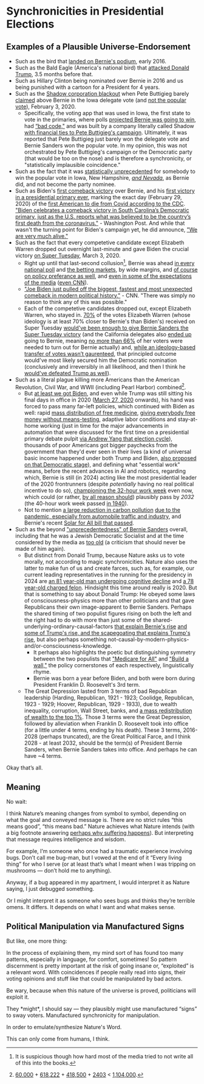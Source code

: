 # Synchronicities in Presidential Elections

## Examples of a Plausible Universe-Endorsement

- Such as the bird that [landed on Bernie's podium](https://youtu.be/QAYAih_eE0o?si=NnVzQrETjngJCz6J), early 2016.
- Such as the Bald Eagle (America's national bird) that [attacked Donald Trump](https://youtu.be/j1AU4qi7tWg?si=ItrWUDXTbLLN7Yw), 3.5 months before that.
- Such as Hillary Clinton being nominated over Bernie in 2016 and us being punished with a cartoon for a President for 4 years.
- Such as the [Shadow corporation blackout](https://youtu.be/9ljkWdXTx10?si=LXd_fXCDwyzQw2-i) when Pete Buttigieg barely [claimed](https://www.youtube.com/watch?v=cTnM870CCu8) above Bernie in the Iowa delegate vote (and [not the popular vote](https://youtu.be/swJW-bVc2es?si=pNYINRyCP4Yq0qu1)), February 3, 2020.
  - Specifically, the voting app that was used in Iowa, the first state to vote in the primaries, where polls [projected Bernie was going to win](https://projects.fivethirtyeight.com/2020-primary-forecast/iowa/), had [“bad code,"](https://youtu.be/A7WzQRXwxos?si=tjnnnbyCtalch4g8) and was built by a company literally called Shadow [with financial ties to Pete Buttigieg's campaign](https://www.washingtonexaminer.com/news/2609701/buttigieg-campaign-paid-firm-that-developed-voting-app-blamed-for-iowa-caucus-delays/). Ultimately, it was reported that Pete Buttigieg just barely won the delegate vote and Bernie Sanders won the popular vote. In my opinion, this was not orchestrated by Pete Buttigieg's campaign or the Democratic party (that would be too on the nose) and is therefore a synchronicity, or "statistically implausible coincidence."
- Such as the fact that it was [statistically unprecedented](https://youtu.be/SknqmOfXDSI?si=67VTmYjfVix-xepM) for somebody to win the popular vote in Iowa, New Hampshire, [*and Nevada*](https://www.politico.com/news/2020/02/22/nevada-caucuses-biden-sanders-116719), as Bernie did, and not become the party nominee.
- Such as Biden's [first comeback victory](https://en.m.wikipedia.org/wiki/2020_South_Carolina_Democratic_presidential_primary) over Bernie, and his [first victory in a presidential primary ever](https://en.m.wikipedia.org/wiki/2020_South_Carolina_Democratic_presidential_primary), marking the exact day (February 29, 2020) of the [first American to die from Covid according to the CDC](https://www.cdc.gov/museum/timeline/covid19.html#:~:text=February%2029%2C%202020&text=CDC%20and%20the%20Washington%20Department,later%20died%20of%20his%20illness.). ["Biden celebrates a comeback victory in South Carolina’s Democratic primary, just as the U.S. reports what was believed to be the country’s first death from the coronavirus."](https://www.washingtonpost.com/graphics/2020/politics/pandemic-campaign-trump-biden/) - Washington Post. And while that wasn't the turning point for Biden's campaign yet, he did announce, ["We are very much alive."](https://youtu.be/UNqwH_3Hyds?si=A-oa2X_2TQSD4AiZ)
- Such as the fact that every competetive candidate except Elizabeth Warren dropped out overnight last-minute and gave Biden the crucial victory [on Super Tuesday](https://youtu.be/K_NT-ViVR40?si=0U4AS3OEdpH9dIVe&t=257), March 3, 2020.
  - Right up until that last-second collusion[^1], Bernie was ahead [in every national poll](https://youtu.be/DHatG_lSI2U?si=1BztfIsqPxDunZHx) and [the betting markets](https://youtu.be/iqtxkVS17to?si=ZY6Bqs4Vq-xNWGQT), by wide margins, and [of course on policy preferance as well](https://youtu.be/5MhaqVLoqHI?si=lUE0pH3FuUKViiWe), and [even in some of the expectations of the media](https://youtu.be/cohYnKrZ94U?si=QCRcKM4Z9f4fRLwg) ([even CNN](https://youtu.be/5AD3jKGlLjw?si=_nYcCDviPOuv08DD)).
  - ["Joe Biden just pulled off the biggest, fastest and most unexpected comeback in modern political history."](https://www.cnn.com/2020/03/04/politics/joe-biden-super-tuesday-historic-comeback/index.html) - CNN. "There was simply no reason to think any of this was possible."
  - Each of the competetive candidates dropped out, except Elizabeth Warren, who stayed in. [70%](https://qr.ae/pszN6o) of the votes Elizabeth Warren (whose ideology is at least 70% closer to Bernie's than Biden's) received on Super Tuesday [would've been enough to give Bernie Sanders the Super Tuesday victory](https://medium.com/@damonjimmyhorn/what-if-elizabeth-warren-dropped-out-before-super-tuesday-a3a7769eee10) (and the California delegates also [ended up](https://www.npr.org/2020/03/04/811814642/sanders-wins-california-largest-super-tuesday-prize-fueled-by-latino-vote) going to Bernie, meaning [no more than 66%](https://www.npr.org/2020/03/04/811814642/sanders-wins-california-largest-super-tuesday-prize-fueled-by-latino-vote) of her voters were needed to turn out for Bernie actually) and, [while an ideology-based transfer of votes wasn’t gaurenteed](https://nymag.com/intelligencer/2020/04/no-warren-didnt-rob-bernie-of-the-nomination.html), that principled outcome would've most likely secured him the Democratic nomination (conclusively and irreversibly in all likelihood, and then I think he [would've defeated Trump as well](https://youtu.be/7yMGyOU4yLI?si=xpD_TzHzk80FNvnp&t=58)).
- Such as a literal plague killing more Americans than the American Revolution, Civil War, and WWII (including Pearl Harbor) combined[^2]. 
  - But [at least we got Biden](https://youtu.be/BhvdaK_HgbQ?si=yZ3obsrd423oIe61), and even while Trump was still sitting his final days in office in 2020 ([March 27, 2020](https://en.wikipedia.org/wiki/CARES_Act#:~:text=The%20Coronavirus%20Aid%2C%20Relief%2C%20and,pandemic%20in%20the%20United%20States.) onwards), his hand was forced to pass many far-left policies, which continued with Biden as well: rapid [mass distribution of free medicine](https://youtu.be/T51a_7ljXnU?si=X0zRReRgZPKwkp4f), [giving everybody free money without means-testing](https://youtu.be/3869NqO8MUw?si=Hw-9jW-4wTxFSdCJ), adaptive labor conditions and stay-at-home working (just in time for the major advancements in automation that were discussed for the first time on a presidential primary debate pulpit [via Andrew Yang that election cycle](https://youtu.be/XbrDu8uWXCI?si=KcnZlTLXLHI4SERS)), thousands of poor Americans got bigger paychecks from the government than they'd ever seen in their lives (a kind of universal basic income happened under both Trump and Biden, [also proposed on that Democratic stage](https://youtu.be/j-pJzQJJiUs?si=rbCl_kUZdZSxuivk)), and defining what "essential work" means, before the recent advances in AI and robotics, regarding which, Bernie is still (in 2024) acting like the most presidential leader of the 2020 frontrunners (despite *potentially* having no real political incentive to do so), [championing the 32-hour work week](https://www.sanders.senate.gov/wp-content/uploads/32-Hour-Workweek-Act_Fact-Sheet_FINAL.pdf) even now, which could (or rather, [by all reason should](https://youtu.be/PjJexW556Bw?si=ZgJwL2RG9m2BgEt6)) plausibly pass by *2032* (the 40-hour work week passed [in 1940](https://www.sanders.senate.gov/wp-content/uploads/32-Hour-Workweek-Act_Fact-Sheet_FINAL.pdf)).
  - Not to mention [a large reduction in carbon pollution](https://www.jpl.nasa.gov/news/emission-reductions-from-pandemic-had-unexpected-effects-on-atmosphere) [due to the pandemic, especially from automobile traffic and industry](https://unfccc.int/sites/default/files/resource/1.GCP_.pdf), and Bernie's recent [Solar for All bill that passed](https://youtu.be/8hi-JpwoLi4?si=plTrjIPQ1Iuk_-SO).
- Such as the beyond ["unprecedentedness" of Bernie Sanders](https://qr.ae/psqdok) overall, including that he was a Jewish Democratic Socialist and at the time considered by the media as [too old](https://youtu.be/1RXSYhGJ9yw?si=qu6jWB_DaL-Y6Tal) (a criticism that should never be made of him again).
  - But distinct from Donald Trump, because Nature asks us to vote morally, not according to magic synchronicities. Nature also uses the latter to make fun of us and create farces, such as, for example, our current leading representatives in the running for the presidency in 2024 are [an 81 year-old man undergoing cognitive decline](https://youtu.be/CAyBNzxxj2E?si=MnB8yjb889MRAUet) and [a 78 year-old charged felon](https://youtu.be/fSNMSTkeLcA?si=EMGGOK3IO7-GE15D). Hindsight this time around really is 2020. But that is something to say about Donald Trump: He obeyed some laws of consciousness-physics more than other politicians and that gave Republicans their own image-apparent to Bernie Sanders. Perhaps the shared timing of two populist figures rising on both the left and the right had to do with more than just some of the shared-underlying-ordinary-causal-factors [that explain Bernie's rise](https://youtu.be/Gk_gWWar7hs?si=s66d-m7ERSQ89nqq) [and some of Trump's rise, and the scapegoating that explains Trump's rise](https://youtu.be/Gk_gWWar7hs?si=s66d-m7ERSQ89nqq), but also perhaps something not-causal-by-modern-physics-and/or-consciousness-knowledge.
    - It perhaps also highlights the poetic but distinguishing symmetry between the two populists that ["Medicare for All"](https://youtu.be/OrQXhYcYKHc?si=Z_Rh0j8nao5fL5o7) and ["Build a wall,"](https://youtu.be/Iuc5bTfAY6U?si=S986vdZn2hVS8OWH) the policy cornerstones of each respectively, linguistically rhyme.
    - Bernie was born a year before Biden, and both were born during President Franklin D. Roosevelt's 3rd term.
  - The Great Depression lasted from 3 terms of bad Republican leadership (Harding, Republican, 1921 - 1923; Coolidge, Republican, 1923 - 1929; Hoover, Republican, 1929 - 1933), due to wealth inequality, corruption, Wall Street, banks, and [a mass redistribution of wealth to the top 1%](https://www.marketwatch.com/story/its-been-almost-a-100-years-since-the-americas-1-had-so-much-wealth-2019-02-11). Those 3 terms were the Great Depression, followed by alleviation when Franklin D. Roosevelt took into office (for a little under 4 terms, ending by his death). These 3 terms, 2016-2028 (perhaps truncated), are the Great Political Farce, and I think 2028 - at least 2032, should be the term(s) of President Bernie Sanders, when Bernie Sanders takes into office. And perhaps he can have ~4 terms.

Okay that’s all. 

## Meaning

No wait:

I think Nature’s meaning changes from symbol to symbol, depending on what the goal and conveyed message is. There are no strict rules “this means good”, “this means bad.” Nature achieves what Nature intends (with a big footnote answering [perhaps why suffering happens](https://github.com/animal-tree/Writing-stuff-2/blob/main/Theories/Cosmogenesis-Myth-2.md)). But interpreting that message requires intelligence and wisdom.

For example, I’m someone who once had a traumatic experience involving bugs. Don’t call me bug-man, but I vowed at the end of it “Every living thing” for who I serve (or at least that’s what I meant when I was tripping on mushrooms — don’t hold me to anything).

Anyway, if a bug appeared in my apartment, I would interpret it as Nature saying, I just debugged something. 

Or I might interpret it as someone who sees bugs and thinks they’re terrible omens. It differs. It depends on what I want and what makes sense. 

## Political Manipulation via Manufactured Signs

But like, one more thing: 

In the process of explaining them, my mind sort of has found too many patterns, especially in language, for comfort, sometimes! So pattern discernment is pretty important at the risk of going insane or, “exploited” is a relevant word. With coincidences if people really read into signs, their voting opinions and stuff like that could be manipulated by bad actors.

Be wary, because when this nature of the universe is proved, politicians will exploit it.

They \*might\*, I should say — they plausibly might use manufactured “signs” to sway voters. Manufactured synchronicity for manipulation.

In order to emulate/synthesize Nature's Word.

This can only come from humans, I think.

[^1]: It is suspicious though how hard most of the media tried to not write all of this into the books.
[^2]: [60,000](https://veteranmuseum.net/research-revolutionary-war/#:~:text=AMERICAN%20CASUALTIES,ships%20in%20New%20York%20Harbor.) + [618,222](https://www.history.com/news/american-civil-war-deaths#) + [418,500](https://www.nationalww2museum.org/students-teachers/student-resources/research-starters/research-starters-worldwide-deaths-world-war) + [2403](https://www.census.gov/history/pdf/pearl-harbor-fact-sheet-1.pdf) < [1,104,000](https://usafacts.org/visualizations/coronavirus-covid-19-spread-map/).
